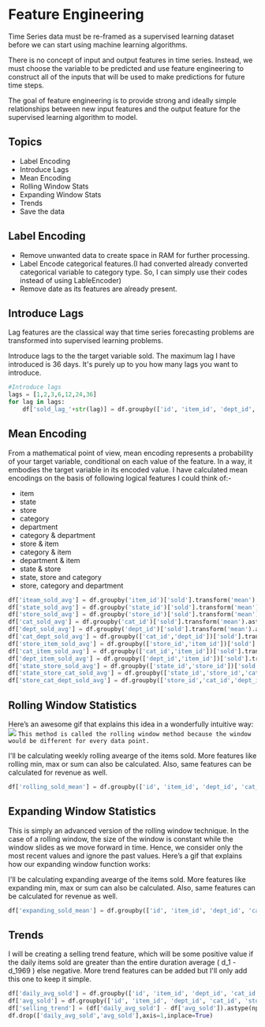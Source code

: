 # Feature Engineering



Time Series data must be re-framed as a supervised learning dataset before we can start using machine learning algorithms.

There is no concept of input and output features in time series. Instead, we must choose the variable to be predicted and use feature engineering to construct all of the inputs that will be used to make predictions for future time steps.

The goal of feature engineering is to provide strong and ideally simple relationships between new input features and the output feature for the supervised learning algorithm to model.

## Topics
 - Label Encoding
 - Introduce Lags
 - Mean Encoding
 - Rolling Window Stats
 - Expanding Window Stats
 - Trends
 - Save the data
 
 
## Label Encoding 

 - Remove unwanted data to create space in RAM for further processing.
 - Label Encode categorical features.(I had converted already converted categorical variable to category type. So, I can simply use their codes instead of using LableEncoder)
 - Remove date as its features are already present.

## Introduce Lags

Lag features are the classical way that time series forecasting problems are transformed into supervised learning problems.

Introduce lags to the the target variable sold. The maximum lag I have introduced is 36 days. It's purely up to you how many lags you want to introduce.


```python
#Introduce lags
lags = [1,2,3,6,12,24,36]
for lag in lags:
    df['sold_lag_'+str(lag)] = df.groupby(['id', 'item_id', 'dept_id', 'cat_id', 'store_id', 'state_id'],as_index=False)['sold'].shift(lag).astype(np.float16)
```



## Mean Encoding

From a mathematical point of view, mean encoding represents a probability of your target variable, conditional on each value of the feature. In a way, it embodies the target variable in its encoded value. I have calculated mean encodings on the basis of following logical features I could think of:-

- item
- state
- store
- category
- department
- category & department
- store & item
- category & item
- department & item
- state & store
- state, store and category
- store, category and department



```python
df['iteam_sold_avg'] = df.groupby('item_id')['sold'].transform('mean').astype(np.float16)
df['state_sold_avg'] = df.groupby('state_id')['sold'].transform('mean').astype(np.float16)
df['store_sold_avg'] = df.groupby('store_id')['sold'].transform('mean').astype(np.float16)
df['cat_sold_avg'] = df.groupby('cat_id')['sold'].transform('mean').astype(np.float16)
df['dept_sold_avg'] = df.groupby('dept_id')['sold'].transform('mean').astype(np.float16)
df['cat_dept_sold_avg'] = df.groupby(['cat_id','dept_id'])['sold'].transform('mean').astype(np.float16)
df['store_item_sold_avg'] = df.groupby(['store_id','item_id'])['sold'].transform('mean').astype(np.float16)
df['cat_item_sold_avg'] = df.groupby(['cat_id','item_id'])['sold'].transform('mean').astype(np.float16)
df['dept_item_sold_avg'] = df.groupby(['dept_id','item_id'])['sold'].transform('mean').astype(np.float16)
df['state_store_sold_avg'] = df.groupby(['state_id','store_id'])['sold'].transform('mean').astype(np.float16)
df['state_store_cat_sold_avg'] = df.groupby(['state_id','store_id','cat_id'])['sold'].transform('mean').astype(np.float16)
df['store_cat_dept_sold_avg'] = df.groupby(['store_id','cat_id','dept_id'])['sold'].transform('mean').astype(np.float16)

```
## Rolling Window Statistics

Here’s an awesome gif that explains this idea in a wonderfully intuitive way:
![](https://cdn.analyticsvidhya.com/wp-content/uploads/2019/11/3hotmk.gif)
`This method is called the rolling window method because the window would be different for every data point.`

I'll be calculating weekly rolling avearge of the items sold. More features like rolling min, max or sum can also be calculated. Also, same features can be calculated for revenue as well.

``` python
df['rolling_sold_mean'] = df.groupby(['id', 'item_id', 'dept_id', 'cat_id', 'store_id', 'state_id'])['sold'].transform(lambda x: x.rolling(window=7).mean()).astype(np.float16)
```

## Expanding Window Statistics

This is simply an advanced version of the rolling window technique. In the case of a rolling window, the size of the window is constant while the window slides as we move forward in time. Hence, we consider only the most recent values and ignore the past values. Here’s a gif that explains how our expanding window function works:

I'll be calculating expanding avearge of the items sold. More features like expanding min, max or sum can also be calculated. Also, same features can be calculated for revenue as well.

``` python
df['expanding_sold_mean'] = df.groupby(['id', 'item_id', 'dept_id', 'cat_id', 'store_id', 'state_id'])['sold'].transform(lambda x: x.expanding(2).mean()).astype(np.float16)
```

## Trends

I will be creating a selling trend feature, which will be some positive value if the daily items sold are greater than the entire duration average ( d_1 - d_1969 ) else negative. More trend features can be added but I'll only add this one to keep it simple.

``` python
df['daily_avg_sold'] = df.groupby(['id', 'item_id', 'dept_id', 'cat_id', 'store_id', 'state_id','d'])['sold'].transform('mean').astype(np.float16)
df['avg_sold'] = df.groupby(['id', 'item_id', 'dept_id', 'cat_id', 'store_id', 'state_id'])['sold'].transform('mean').astype(np.float16)
df['selling_trend'] = (df['daily_avg_sold'] - df['avg_sold']).astype(np.float16)
df.drop(['daily_avg_sold','avg_sold'],axis=1,inplace=True)
```

